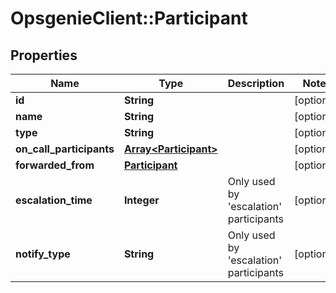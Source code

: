 # OpsgenieClient::Participant

## Properties
Name | Type | Description | Notes
------------ | ------------- | ------------- | -------------
**id** | **String** |  | [optional] 
**name** | **String** |  | [optional] 
**type** | **String** |  | [optional] 
**on_call_participants** | [**Array&lt;Participant&gt;**](Participant.md) |  | [optional] 
**forwarded_from** | [**Participant**](Participant.md) |  | [optional] 
**escalation_time** | **Integer** | Only used by &#39;escalation&#39; participants | [optional] 
**notify_type** | **String** | Only used by &#39;escalation&#39; participants | [optional] 


